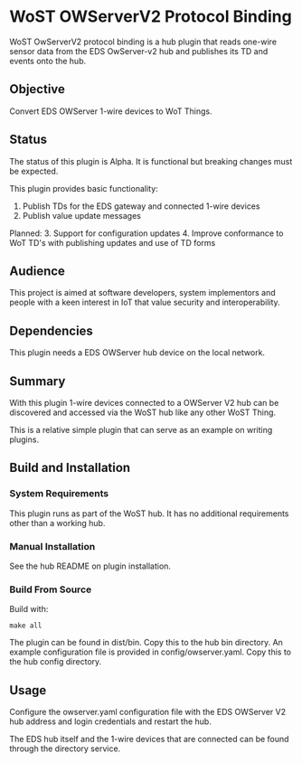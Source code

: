 # WoST OWServerV2 Protocol Binding

WoST OwServerV2 protocol binding is a hub plugin that reads one-wire sensor data from the EDS OwServer-v2 hub and publishes its TD and events onto the hub.

## Objective

Convert EDS OWServer 1-wire devices to WoT Things.

## Status 

The status of this plugin is Alpha. It is functional but breaking changes must be expected.

This plugin provides basic functionality:
1. Publish TDs for the EDS gateway and connected 1-wire devices
2. Publish value update messages

Planned:
3. Support for configuration updates
4. Improve conformance to WoT TD's with publishing updates and use of TD forms


## Audience

This project is aimed at software developers, system implementors and people with a keen interest in IoT that value security and interoperability.

## Dependencies

This plugin needs a EDS OWServer hub device on the local network. 

## Summary

With this plugin 1-wire devices connected to a OWServer V2 hub can be discovered and accessed via the WoST hub like any other WoST Thing.

This is a relative simple plugin that can serve as an example on writing plugins.


## Build and Installation

### System Requirements

This plugin runs as part of the WoST hub. It has no additional requirements other than a working hub.


### Manual Installation

See the hub README on plugin installation.


### Build From Source

Build with:

```
make all
```
The plugin can be found in dist/bin. Copy this to the hub bin directory.
An example configuration file is provided in config/owserver.yaml. Copy this to the hub config directory.


## Usage

Configure the owserver.yaml configuration file with the EDS OWServer V2 hub address and login credentials and restart the hub.

The EDS hub itself and the 1-wire devices that are connected can be found through the directory service. 
